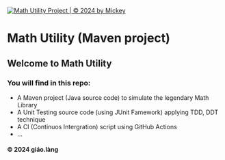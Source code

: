 [![Math Utility Project | © 2024 by Mickey](https://github.com/AinoMickey/math-util-/actions/workflows/ci-script-with-junit.yml/badge.svg)](https://github.com/AinoMickey/math-util-/actions/workflows/ci-script-with-junit.yml)

# Math Utility (Maven project)

## Welcome to Math Utility
### You will find in this repo:
* A Maven project (Java source code) to simulate the legendary Math Library
* A Unit Testing source code (using JUnit Famework) applying TDD, DDT technique
* A CI (Continuos Intergration) script using GitHub Actions
* ...





#### &#169; 2024 giáo.làng

